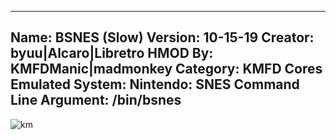 -----------------------
Name: BSNES (Slow)
Version: 10-15-19
Creator: byuu|Alcaro|Libretro
HMOD By: KMFDManic|madmonkey
Category: KMFD Cores
Emulated System: Nintendo: SNES
Command Line Argument: /bin/bsnes
-----------------------
![km](https://i.imgur.com/at8FjsZ.png)
